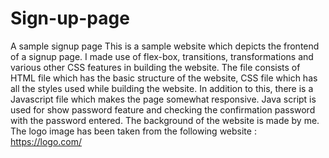 # Sign-up-page
A sample signup page
This is a sample website which depicts the frontend of a signup page.
I made use of flex-box, transitions, transformations and various other CSS features in building the website.
The file consists of HTML file which has the basic structure of the website, CSS file which has all the styles used while building the website.
In addition to this, there is a Javascript file which makes the page somewhat responsive.
Java script is used for show password feature and checking the confirmation password with the password entered.
The background of the website is made by me.
The logo image has been taken from the following website : https://logo.com/
